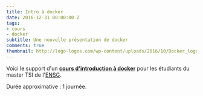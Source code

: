 ```yaml
---
title: Intro à docker
date: 2016-12-31 00:00:00 Z
tags:
- cours
- docker
subtitle: Une nouvelle présentation de docker
comments: true
thumbnail: http://logo-logos.com/wp-content/uploads/2016/10/Docker_logo_logotype.png
---
```


Voici le support d'un **[cours d'introduction à docker](/presentations/docker-intro)** pour les étudiants du master TSI de l'[ENSG](http://www.ensg.eu).

Durée approximative : 1 journée.